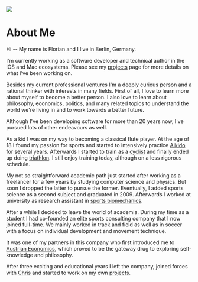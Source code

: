 <img src="/images/avatar-small.jpg" class="avatar">

# About Me

Hi -- My name is Florian and I live in Berlin, Germany.

I'm currently working as a software developer and technical author in the iOS and Mac ecosystems. Please see my [projects](/projects.html) page for more details on what I've been working on.

Besides my current professional ventures I'm a deeply curious person and a rational thinker with interests in many fields. First of all, I love to learn more about myself to become a better person. I also love to learn about philosophy, economics, politics, and many related topics to understand the world we're living in and to work towards a better future.

Although I've been developing software for more than 20 years now, I've pursued lots of other endeavours as well.

As a kid I was on my way to becoming a classical flute player. At the age of 18 I found my passion for sports and started to intensively practice [Aikido](http://en.wikipedia.org/wiki/Aikido) for several years. Afterwards I started to train as a [cyclist](http://en.wikipedia.org/wiki/Road_bicycle_racing) and finally ended up doing [triathlon](http://en.wikipedia.org/wiki/Triathlon). I still enjoy training today, although on a less rigorous schedule.

My not so straightforward academic path just started after working as a freelancer for a few years by studying computer science and physics. But soon I dropped the latter to pursue the former. Eventually, I added sports science as a second subject and graduated in 2009. Afterwards I worked at university as research assistant in [sports biomechanics](http://en.wikipedia.org/wiki/Sports_biomechanics).

After a while I decided to leave the world of academia. During my time as a student I had co-founded an elite sports consulting company that I now joined full-time. We mainly worked in track and field as well as in soccer with a focus on individual development and movement technique.

It was one of my partners in this company who first introduced me to [Austrian Economics](http://en.wikipedia.org/wiki/Austrian_School), which proved to be the gateway drug to exploring self-knowledge and philosophy.

After three exciting and educational years I left the company, joined forces with [Chris](https://twitter.com/chriseidhof) and started to work on my own [projects](/projects.html).